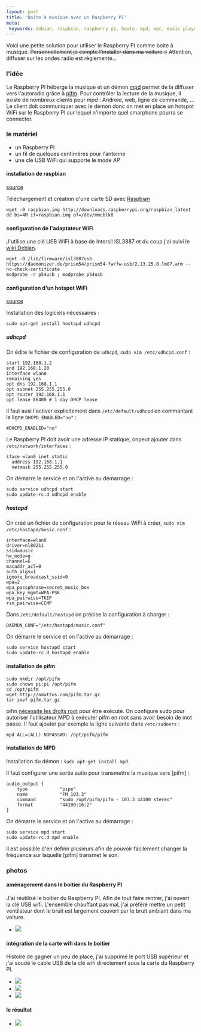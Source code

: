 ```yaml
---
layout: post
title: 'Boite à musique avec un Raspberry PI'
meta:
 keywords: debian, raspbian, raspberry pi, howto, mpd, mpc, music player daemon, fm transmitter
---
```


Voici une petite solution pour utiliser le Raspberry PI comme boite à musique. ~~Personnellement je compte l'installer dans ma voiture :)~~ Attention, diffuser sur les ondes radio est règlementé...

### l'idée

Le Raspberry PI héberge la musique et un démon [mpd](http://fr.wikipedia.org/wiki/Music_Player_Daemon) permet de la diffuser vers l'autoradio grâce à [pifm](http://www.icrobotics.co.uk/wiki/index.php/Turning_the_Raspberry_Pi_Into_an_FM_Transmitter). Pour contrôler la lecture de la musique, il existe de nombreux clients pour _mpd_ : Android, web, ligne de commande, ... Le client doit communiquer avec le démon donc on met en place un hotspot WiFi sur le Raspberry PI sur lequel n'importe quel smarphone pourra se connecter.

### le matériel

- un Raspberry PI
- un fil de quelques centimères pour l'antenne
- une clé USB WiFi qui supporte le mode <span title="Access Point">_AP_</span>

#### installation de raspbian

<span class="pull-right badge badge-info">[source](http://www.raspberrypi.org/documentation/installation/installing-images/README.md)</span>

Téléchargement et création d'une carte SD avec [Raspbian](http://www.raspbian.org/)

    wget -0 raspbian.img http://downloads.raspberrypi.org/raspbian_latest
    dd bs=4M if=raspbian.img of=/dev/mmcblk0

#### configuration de l'adaptateur WiFi

J'utilise une clé USB WiFi à base de Intersil ISL3887 et du coup j'ai suivi le [wiki Debian](https://wiki.debian.org/fr/prism54#p54usb).

    wget -O /lib/firmware/isl3887usb https://daemonizer.de/prism54/prism54-fw/fw-usb/2.13.25.0.lm87.arm --no-check-certificate
    modprobe -r p54usb ; modprobe p54usb

#### configuration d'un hotspot WiFi

<span class="pull-right badge badge-info">[source](http://elinux.org/RPI-Wireless-Hotspot)</span>

Installation des logiciels nécessaires :

    sudo apt-get install hostapd udhcpd

##### udhcpd

On édite le fichier de configuration de `udhcpd`, `sudo vim /etc/udhcpd.conf` :

    start 192.168.1.2
    end 192.168.1.20
    interface wlan0
    remaining yes
    opt dns 192.168.1.1
    opt subnet 255.255.255.0
    opt router 192.168.1.1
    opt lease 86400 # 1 day DHCP lease

Il faut ausi l'activer explicitement dans `/etc/default/udhcpd` en commantant la ligne `DHCPD_ENABLED="no"` :

    #DHCPD_ENABLED="no"

Le Raspberry PI doit avoir une adresse IP statique, onpeut ajouter dans `/etc/network/interfaces` :

    iface wlan0 inet static
      address 192.168.1.1
      netmask 255.255.255.0

On démarre le service et on l'active au démarrage :

    sudo service udhcpd start
    sudo update-rc.d udhcpd enable

##### hostapd

On créé un fichier de configuration pour le réseau WiFi à créer, `sudo vim /etc/hostapd/music.conf` :

    interface=wlan0
    driver=nl80211
    ssid=music
    hw_mode=g
    channel=6
    macaddr_acl=0
    auth_algs=1
    ignore_broadcast_ssid=0
    wpa=2
    wpa_passphrase=secret_music_box
    wpa_key_mgmt=WPA-PSK
    wpa_pairwise=TKIP
    rsn_pairwise=CCMP

Dans `/etc/default/hostapd` on précise la configuration à charger : 

    DAEMON_CONF="/etc/hostapd/music.conf"

On démarre le service et on l'active au démarrage :

    sudo service hostapd start
    sudo update-rc.d hostapd enable


#### installation de pifm

    sudo mkdir /opt/pifm
    sudo chown pi:pi /opt/pifm
    cd /opt/pifm
    wget http://omattos.com/pifm.tar.gz
    tar zxvf pifm.tar.gz

pifm [nécessite les droits root](https://github.com/rm-hull/pifm#accessing-hardware) pour être exécuté. On configure sudo pour autoriser l'utilisateur MPD à exécuter pifm en root sans avoir besoin de mot passe.
Il faut ajouter par exemple la lighe suivante dans `/etc/sudoers` :

    mpd ALL=(ALL) NOPASSWD: /opt/pifm/pifm

#### installation de MPD

Installation du démon : `sudo apt-get install mpd`.

Il faut configurer une sortie autio pour transmettre la musique vers [pifm] :

    audio_output {
        type            "pipe"
        name            "FM 103.3"
        command         "sudo /opt/pifm/pifm - 103.3 44100 stereo"
        format          "44100:16:2"
    }

On démarre le service et on l'active au démarrage :

    sudo service mpd start
    sudo update-rc.d mpd enable

Il est possible d'en définir plusieurs afin de pouvoir facilement changer la fréquence sur laquelle [pifm] transmet le son.

### photos

#### aménagement dans le boitier du Raspberry PI

J'ai réutilisé le boitier du Raspberry PI. Afin de tout faire rentrer, j'ai ouvert la clé USB wifi. L'ensemble chauffant pas mal, j'ai préféré mettre un petit ventilateur dont le bruit est largement couvert par le bruit ambiant dans ma voiture.

<ul class="thumbnails">
  <li>
<a class="thumbnail fancybox" data-fancybox-group="{{ page.id }}" href="{{ page.id}}/box-1.png" title="Aménagement intérieur du boitier du Raspberry PI">
  <img src="{{ page.id }}/box-1-thumbnail.png" />
</a>
  </li>
</ul>

#### intégration de la carte wifi dans le boitier

Histoire de gagner un peu de place, j'ai supprimé le port USB supérieur et j'ai soudé le cable USB de la clé wifi directement sous la carte du Raspberry PI.

<ul class="thumbnails">
  <li>
<a class="thumbnail fancybox" data-fancybox-group="{{ page.id }}" href="{{ page.id}}/wifi-1.png" title="Clé USB wifi d'origine">
  <img src="{{ page.id }}/wifi-1-thumbnail.png" />
</a>
  </li>
  <li>
<a class="thumbnail fancybox" data-fancybox-group="{{ page.id }}" href="{{ page.id}}/wifi-2.png" title="Clé USB wifi intégrée dans le boitier">
  <img src="{{ page.id }}/wifi-2-thumbnail.png" />
</a>
  </li>
  <li>
<a class="thumbnail fancybox" data-fancybox-group="{{ page.id }}" href="{{ page.id}}/wifi-3.png" title="Découpage du port USB supérieur, la clé wifi est soudée pour économiser la place">
  <img src="{{ page.id }}/wifi-3-thumbnail.png" />
</a>
  </li>
</ul>

#### le résultat

<ul class="thumbnails">
  <li>
<a class="thumbnail fancybox" data-fancybox-group="{{ page.id }}" href="{{ page.id}}/live-1.png" title="En cours d'utilisation">
  <img src="{{ page.id }}/live-1-thumbnail.png" />
</a>
  </li>
</ul>
